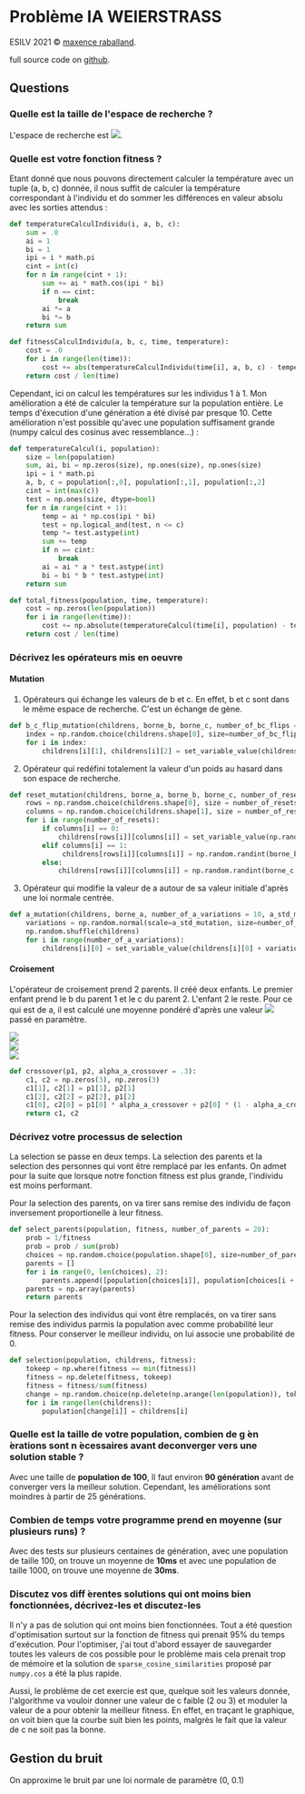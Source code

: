 # Problème IA WEIERSTRASS

ESILV 2021 &copy; [maxence raballand](https://maxenceraballand.com).

full source code on [github](https://github.com/maxencerb/ESILV-IA-WEIERSTRASS).

## Questions

### Quelle est la taille de l'espace de recherche ?

L'espace de recherche est <img src="https://render.githubusercontent.com/render/math?math=]0, 1[\times[[1, 20]]^2">.

### Quelle est votre fonction fitness ?

Etant donné que nous pouvons directement calculer la température avec un tuple (a, b, c) donnée, il nous suffit de calculer la température correspondant à l'individu et do sommer les différences en valeur absolu avec les sorties attendus :

```python
def temperatureCalculIndividu(i, a, b, c):
    sum = .0
    ai = 1
    bi = 1
    ipi = i * math.pi
    cint = int(c)
    for n in range(cint + 1):
        sum += ai * math.cos(ipi * bi)
        if n == cint:
            break
        ai *= a
        bi *= b
    return sum

def fitnessCalculIndividu(a, b, c, time, temperature):
    cost = .0
    for i in range(len(time)):
        cost += abs(temperatureCalculIndividu(time[i], a, b, c) - temperature[i])
    return cost / len(time)
```

Cependant, ici on calcul les températures sur les individus 1 à 1. Mon amélioration a été de calculer la température sur la population entière. Le temps d'éxecution d'une génération a été divisé par presque 10. Cette amélioration n'est possible qu'avec une population suffisament grande (numpy calcul des cosinus avec ressemblance...) :

```python
def temperatureCalcul(i, population):
    size = len(population)
    sum, ai, bi = np.zeros(size), np.ones(size), np.ones(size)
    ipi = i * math.pi
    a, b, c = population[:,0], population[:,1], population[:,2]
    cint = int(max(c))
    test = np.ones(size, dtype=bool)
    for n in range(cint + 1):
        temp = ai * np.cos(ipi * bi)
        test = np.logical_and(test, n <= c)
        temp *= test.astype(int)
        sum += temp
        if n == cint:
            break
        ai = ai * a * test.astype(int)
        bi = bi * b * test.astype(int)
    return sum

def total_fitness(population, time, temperature):
    cost = np.zeros(len(population))
    for i in range(len(time)):
        cost += np.absolute(temperatureCalcul(time[i], population) - temperature[i])
    return cost / len(time)
```

### Décrivez les opérateurs mis en oeuvre

#### Mutation

1. Opérateurs qui échange les valeurs de b et c. En effet, b et c sont dans le même espace de recherche. C'est un échange de gène.

```python
def b_c_flip_mutation(childrens, borne_b, borne_c, number_of_bc_flips = 5):
    index = np.random.choice(childrens.shape[0], size=number_of_bc_flips, replace=False)
    for i in index:
        childrens[i][1], childrens[i][2] = set_variable_value(childrens[i][2], borne_b, int), set_variable_value(childrens[i][1], borne_c, int)
```

2. Opérateur qui redéfini totalement la valeur d'un poids au hasard dans son espace de recherche.

```python
def reset_mutation(childrens, borne_a, borne_b, borne_c, number_of_resets = 10):
    rows = np.random.choice(childrens.shape[0], size = number_of_resets, replace=False)
    columns = np.random.choice(childrens.shape[1], size = number_of_resets)
    for i in range(number_of_resets):
        if columns[i] == 0:
            childrens[rows[i]][columns[i]] = set_variable_value(np.random.random(), borne_a, float)  
        elif columns[i] == 1:
             childrens[rows[i]][columns[i]] = np.random.randint(borne_b[0], high=borne_b[1])
        else:
            childrens[rows[i]][columns[i]] = np.random.randint(borne_c[0], high=borne_c[1])
```

3. Opérateur qui modifie la valeur de a autour de sa valeur initiale d'après une loi normale centrée.

```python
def a_mutation(childrens, borne_a, number_of_a_variations = 10, a_std_mutation = .2):
    variations = np.random.normal(scale=a_std_mutation, size=number_of_a_variations)
    np.random.shuffle(childrens)
    for i in range(number_of_a_variations):
        childrens[i][0] = set_variable_value(childrens[i][0] + variations[i], borne_a, float)
```

#### Croisement

L'opérateur de croisement prend 2 parents. Il créé deux enfants. Le premier enfant prend le b du parent 1 et le c du parent 2. L'enfant 2 le reste. Pour ce qui est de a, il est calculé une moyenne pondéré d'après une valeur <img src="https://render.githubusercontent.com/render/math?math=\alpha"> passé en paramètre.

<img src="https://render.githubusercontent.com/render/math?math=\forall\alpha\in]0,1[">
<br>
<img src="https://render.githubusercontent.com/render/math?math=a_{enfant1} = \alpha\times a_1 + (1 - \alpha)\times a_2">
<br>
<img src="https://render.githubusercontent.com/render/math?math=a_{enfant2} = \alpha\times a_2 + (1 - \alpha)\times a_1">

```python
def crossover(p1, p2, alpha_a_crossover = .3):
    c1, c2 = np.zeros(3), np.zeros(3)
    c1[1], c2[1] = p1[1], p2[1]
    c1[2], c2[2] = p2[2], p1[2]
    c1[0], c2[0] = p1[0] * alpha_a_crossover + p2[0] * (1 - alpha_a_crossover), p2[0] * alpha_a_crossover + p1[0] * (1 - alpha_a_crossover)
    return c1, c2
```

### Décrivez votre processus de selection

La selection se passe en deux temps. La selection des parents et la selection des personnes qui vont être remplacé par les enfants. On admet pour la suite que lorsque notre fonction fitness est plus grande, l'individu est moins performant.

Pour la selection des parents, on va tirer sans remise des individu de façon inversement proportionelle à leur fitness.

```python
def select_parents(population, fitness, number_of_parents = 20):
    prob = 1/fitness
    prob = prob / sum(prob)
    choices = np.random.choice(population.shape[0], size=number_of_parents*2, replace=False, p=prob)
    parents = []
    for i in range(0, len(choices), 2):
        parents.append([population[choices[i]], population[choices[i + 1]]])
    parents = np.array(parents)
    return parents
```

Pour la selection des individus qui vont être remplacés, on va tirer sans remise des individus parmis la population avec comme probabilité leur fitness. Pour conserver le meilleur individu, on lui associe une probabilité de 0.

```python
def selection(population, childrens, fitness):
    tokeep = np.where(fitness == min(fitness))
    fitness = np.delete(fitness, tokeep)
    fitness = fitness/sum(fitness)
    change = np.random.choice(np.delete(np.arange(len(population)), tokeep), size=len(childrens), p=fitness, replace=False)
    for i in range(len(childrens)):
        population[change[i]] = childrens[i]
```

### Quelle  est  la  taille  de  votre  population,  combien  de  g ́en ́erations  sont  n ́ecessaires  avant  deconverger vers une solution stable ?

Avec une taille de **population de 100**, Il faut environ **90 génération** avant de converger vers la meilleur solution. Cependant, les améliorations sont moindres à partir de 25 générations.

### Combien de temps votre programme prend en moyenne (sur plusieurs runs) ?

Avec des tests sur plusieurs centaines de génération, avec une population de taille 100, on trouve un moyenne de **10ms** et avec une population de taille 1000, on trouve une moyenne de **30ms**.

### Discutez vos diff ́erentes solutions qui ont moins bien fonctionnées, décrivez-les et discutez-les

Il n'y a pas de solution qui ont moins bien fonctionnées. Tout a été question d'optimisation surtout sur la fonction de fitness qui prenait 95% du temps d'exécution. Pour l'optimiser, j'ai tout d'abord essayer de sauvegarder toutes les valeurs de cos possible pour le problème mais cela prenait trop de mémoire et la solution de `sparse_cosine_similarities` proposé par `numpy.cos` a été la plus rapide.

Aussi, le problème de cet exercie est que, quelque soit les valeurs donnée, l'algorithme va vouloir donner une valeur de c faible (2 ou 3) et moduler la valeur de a pour obtenir la meilleur fitness. En effet, en traçant le graphique, on voit bien que la courbe suit bien les points, malgrès le fait que la valeur de c ne soit pas la bonne.


## Gestion du bruit

On approxime le bruit par une loi normale de paramètre (0, 0.1)